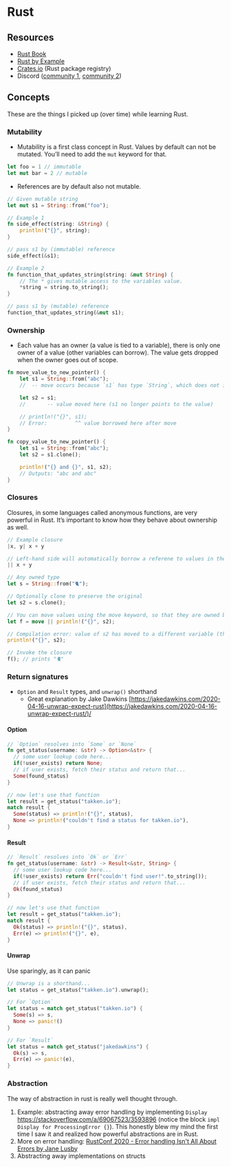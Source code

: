 # Rust

## Resources

- [Rust Book](https://doc.rust-lang.org/book/)
- [Rust by Example](https://doc.rust-lang.org/rust-by-example/)
- [Crates.io](https://crates.io/) (Rust package registry)
- Discord ([community 1](https://discord.gg/rust-lang),
  [community 2](https://discord.com/invite/rust-lang-community))

## Concepts

These are the things I picked up (over time) while learning Rust.

### Mutability

- Mutability is a first class concept in Rust. Values by default can not be mutated. You’ll need to
  add the `mut` keyword for that.

```rust
let foo = 1 // immutable
let mut bar = 2 // mutable
```

- References are by default also not mutable.

```rust
// Given mutable string
let mut s1 = String::from("foo");
```

```rust
// Example 1
fn side_effect(string: &String) {
    println!("{}", string);
}

// pass s1 by (immutable) reference
side_effect(&s1);
```

```rust
// Example 2
fn function_that_updates_string(string: &mut String) {
    // The * gives mutable access to the variables value.
    *string = string.to_string();
}

// pass s1 by (mutable) reference
function_that_updates_string(&mut s1);
```

### Ownership

- Each value has an owner (a value is tied to a variable), there is only one owner of a value (other
  variables can borrow). The value gets dropped when the owner goes out of scope.

```rust
fn move_value_to_new_pointer() {
    let s1 = String::from("abc");
    //  -- move occurs because `s1` has type `String`, which does not implement the `Copy` trait

    let s2 = s1;
    //       -- value moved here (s1 no longer points to the value)

    // println!("{}", s1);
    // Error:         ^^ value borrowed here after move
}

fn copy_value_to_new_pointer() {
    let s1 = String::from("abc");
    let s2 = s1.clone();

    println!("{} and {}", s1, s2);
    // Outputs: "abc and abc"
}
```

### Closures

Closures, in some languages called anonymous functions, are very powerful in Rust. It’s important to
know how they behave about ownership as well.

```rust
// Example closure
|x, y| x + y

// Left-hand side will automatically borrow a referene to values in the enclosing scope
|| x + y
```

```rust
// Any owned type
let s = String::from("🐈");

// Optionally clone to preserve the original
let s2 = s.clone();

// You can move values using the move keyword, so that they are owned by the closure.
let f = move || println!("{}", s2);

// Compilation error: value of s2 has moved to a different variable (that inside of the closure).
println!("{}", s2);

// Invoke the closure
f(); // prints "🐈"
```

### Return signatures

- `Option` and `Result` types, and `unwrap()` shorthand
  - Great explanation by Jake Dawkins
    [https://jakedawkins.com/2020-04-16-unwrap-expect-rust](https://jakedawkins.com/2020-04-16-unwrap-expect-rust/)/

#### Option

```rust
// `Option` resolves into `Some` or `None`
fn get_status(username: &str) -> Option<&str> {
  // some user lookup code here...
  if(!user_exists) return None;
  // if user exists, fetch their status and return that...
  Some(found_status)
}

// now let's use that function
let result = get_status("takken.io");
match result {
  Some(status) => println!("{}", status),
  None => println!("couldn't find a status for takken.io"),
}
```

#### Result

```rust
// `Result` resolves into `Ok` or `Err`
fn get_status(username: &str) -> Result<&str, String> {
  // some user lookup code here...
  if(!user_exists) return Err("couldn't find user!".to_string());
  // if user exists, fetch their status and return that...
  Ok(found_status)
}

// now let's use that function
let result = get_status("takken.io");
match result {
  Ok(status) => println!("{}", status),
  Err(e) => println!("{}", e),
}
```

#### Unwrap

Use sparingly, as it can panic

```rust
// Unwrap is a shorthand...
let status = get_status("takken.io").unwrap();

// For `Option`
let status = match get_status("takken.io") {
  Some(s) => s,
  None => panic!()
}

// For `Result`
let status = match get_status("jakedawkins") {
  Ok(s) => s,
  Err(e) => panic!(e),
}
```

### Abstraction

The way of abstraction in rust is really well thought through.

1. Example: abstracting away error handling by implementing `Display`
   https://stackoverflow.com/a/69067523/3593896 (notice the block
   `impl Display for ProcessingError {}`). This honestly blew my mind the first time I saw it and
   realized how powerful abstractions are in Rust.
2. More on error handling:
   [RustConf 2020 - Error handling Isn't All About Errors by Jane Lusby](https://www.youtube.com/watch?v=rAF8mLI0naQ)
3. Abstracting away implementations on structs
